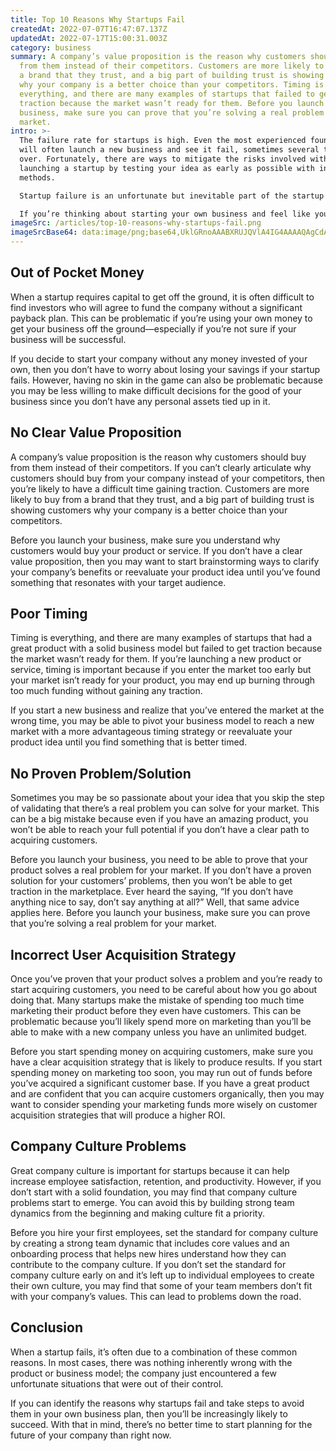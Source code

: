 ```yaml
---
title: Top 10 Reasons Why Startups Fail
createdAt: 2022-07-07T16:47:07.137Z
updatedAt: 2022-07-17T15:00:31.003Z
category: business
summary: A company’s value proposition is the reason why customers should buy
  from them instead of their competitors. Customers are more likely to buy from
  a brand that they trust, and a big part of building trust is showing customers
  why your company is a better choice than your competitors. Timing is
  everything, and there are many examples of startups that failed to get
  traction because the market wasn’t ready for them. Before you launch your
  business, make sure you can prove that you’re solving a real problem for your
  market.
intro: >-
  The failure rate for startups is high. Even the most experienced founders
  will often launch a new business and see it fail, sometimes several times
  over. Fortunately, there are ways to mitigate the risks involved with
  launching a startup by testing your idea as early as possible with inexpensive
  methods. 

  Startup failure is an unfortunate but inevitable part of the startup process. Even if you have great ideas and the best team possible, not every company is going to succeed. In fact, according to research from Harvard Business School, about two-thirds of all startups fail within the first five years. However, that doesn’t mean that launching a startup is a risky venture that you should avoid at all costs.

  If you’re thinking about starting your own business and feel like your idea could be a profitable business venture in the long-term, read on to discover some common reasons why startups fail so that you can take measures to avoid those pitfalls in your business plan before it’s too late.
imageSrc: /articles/top-10-reasons-why-startups-fail.png
imageSrcBase64: data:image/png;base64,UklGRnoAAABXRUJQVlA4IG4AAAAQAgCdASoKAAoAAUAmJYgCdAD0UWqbyI2AAP7woX8wt47wdh1fqfKHVOAHPYRemQ3mIOE1wJMZH3AnCYpH2JH4mvXt5q2Mbm/NgbeF+rTjI91BWwWZEvwALMvsJqeMOegYotp+F9rXAbrmDJgAAA==
---
```


## Out of Pocket Money

When a startup requires capital to get off the ground, it is often difficult to find investors who will agree to fund the company without a significant payback plan. This can be problematic if you’re using your own money to get your business off the ground—especially if you’re not sure if your business will be successful.

If you decide to start your company without any money invested of your own, then you don’t have to worry about losing your savings if your startup fails. However, having no skin in the game can also be problematic because you may be less willing to make difficult decisions for the good of your business since you don’t have any personal assets tied up in it.

## No Clear Value Proposition

A company’s value proposition is the reason why customers should buy from them instead of their competitors. If you can’t clearly articulate why customers should buy from your company instead of your competitors, then you’re likely to have a difficult time gaining traction. Customers are more likely to buy from a brand that they trust, and a big part of building trust is showing customers why your company is a better choice than your competitors.

Before you launch your business, make sure you understand why customers would buy your product or service. If you don’t have a clear value proposition, then you may want to start brainstorming ways to clarify your company’s benefits or reevaluate your product idea until you’ve found something that resonates with your target audience.

## Poor Timing

Timing is everything, and there are many examples of startups that had a great product with a solid business model but failed to get traction because the market wasn’t ready for them. If you’re launching a new product or service, timing is important because if you enter the market too early but your market isn’t ready for your product, you may end up burning through too much funding without gaining any traction.

If you start a new business and realize that you’ve entered the market at the wrong time, you may be able to pivot your business model to reach a new market with a more advantageous timing strategy or reevaluate your product idea until you find something that is better timed.

## No Proven Problem/Solution

Sometimes you may be so passionate about your idea that you skip the step of validating that there’s a real problem you can solve for your market. This can be a big mistake because even if you have an amazing product, you won’t be able to reach your full potential if you don’t have a clear path to acquiring customers.

Before you launch your business, you need to be able to prove that your product solves a real problem for your market. If you don’t have a proven solution for your customers’ problems, then you won’t be able to get traction in the marketplace.
Ever heard the saying, “If you don’t have anything nice to say, don’t say anything at all?” Well, that same advice applies here. Before you launch your business, make sure you can prove that you’re solving a real problem for your market.

## Incorrect User Acquisition Strategy

Once you’ve proven that your product solves a problem and you’re ready to start acquiring customers, you need to be careful about how you go about doing that. Many startups make the mistake of spending too much time marketing their product before they even have customers. This can be problematic because you’ll likely spend more on marketing than you’ll be able to make with a new company unless you have an unlimited budget.

Before you start spending money on acquiring customers, make sure you have a clear acquisition strategy that is likely to produce results. If you start spending money on marketing too soon, you may run out of funds before you’ve acquired a significant customer base.
If you have a great product and are confident that you can acquire customers organically, then you may want to consider spending your marketing funds more wisely on customer acquisition strategies that will produce a higher ROI.

## Company Culture Problems

Great company culture is important for startups because it can help increase employee satisfaction, retention, and productivity. However, if you don’t start with a solid foundation, you may find that company culture problems start to emerge. You can avoid this by building strong team dynamics from the beginning and making culture fit a priority.

Before you hire your first employees, set the standard for company culture by creating a strong team dynamic that includes core values and an onboarding process that helps new hires understand how they can contribute to the company culture. If you don’t set the standard for company culture early on and it’s left up to individual employees to create their own culture, you may find that some of your team members don’t fit with your company’s values. This can lead to problems down the road.

## Conclusion

When a startup fails, it’s often due to a combination of these common reasons. In most cases, there was nothing inherently wrong with the product or business model; the company just encountered a few unfortunate situations that were out of their control.

If you can identify the reasons why startups fail and take steps to avoid them in your own business plan, then you’ll be increasingly likely to succeed. With that in mind, there’s no better time to start planning for the future of your company than right now.

